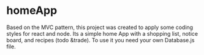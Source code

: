# homeApp
Based on the MVC pattern, this project was created to apply some coding styles for react and node. Its a simple home App with a shopping list, notice board, and recipes (todo &trade). To use it you need your own Database.js file.
